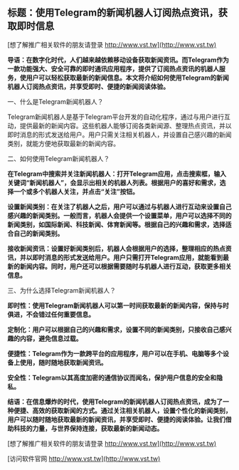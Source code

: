 ## **标题：使用Telegram的新闻机器人订阅热点资讯，获取即时信息**

[想了解推广相关软件的朋友请登录 http://www.vst.tw](http://www.vst.tw)

**导语：在数字化时代，人们越来越依赖移动设备获取新闻资讯。而Telegram作为一款功能强大、安全可靠的即时通讯应用程序，提供了订阅热点资讯的机器人服务，使用户可以轻松获取最新的新闻信息。本文将介绍如何使用Telegram的新闻机器人订阅热点资讯，并享受即时、便捷的新闻阅读体验。**

一、什么是Telegram新闻机器人？

Telegram新闻机器人是基于Telegram平台开发的自动化程序，通过与用户进行互动，提供最新的新闻内容。这些机器人能够订阅各类新闻源、整理热点资讯，并以即时消息的形式发送给用户。用户只需关注相关机器人，并设置自己感兴趣的新闻类别，就能方便地获取最新的新闻内容。

二、如何使用Telegram新闻机器人？

**在Telegram中搜索并关注新闻机器人：打开Telegram应用，点击搜索框，输入关键词“新闻机器人”，会显示出相关的机器人列表。根据用户的喜好和需求，选择一个或多个机器人关注，并点击“关注”按钮。**

**设置新闻类别：在关注了机器人之后，用户可以通过与机器人进行互动来设置自己感兴趣的新闻类别。一般而言，机器人会提供一个设置菜单，用户可以选择不同的新闻类别，如国际新闻、科技新闻、体育新闻等。根据自己的兴趣和需求，选择适合自己的新闻类别。**

**接收新闻资讯：设置好新闻类别后，机器人会根据用户的选择，整理相应的热点资讯，并以即时消息的形式发送给用户。用户只需打开Telegram应用，就能看到最新的新闻内容。同时，用户还可以根据需要随时与机器人进行互动，获取更多相关信息。**

三、为什么选择Telegram新闻机器人？

**即时性：使用Telegram新闻机器人可以第一时间获取最新的新闻内容，保持与时俱进，不会错过任何重要信息。**

**定制化：用户可以根据自己的兴趣和需求，设置不同的新闻类别，只接收自己感兴趣的内容，避免信息过载。**

**便捷性：Telegram作为一款跨平台的应用程序，用户可以在手机、电脑等多个设备上使用，随时随地获取新闻资讯。**

**安全性：Telegram以其高度加密的通信协议而闻名，保护用户信息的安全和隐私。**

**结语：在信息爆炸的时代，使用Telegram的新闻机器人订阅热点资讯，成为了一种便捷、高效的获取新闻的方式。通过关注相关机器人，设置个性化的新闻类别，用户可以随时随地获取最新的新闻资讯，并享受即时、便捷的阅读体验。让我们借助科技的力量，与世界保持连接，获取最新的新闻动态。**

[想了解推广相关软件的朋友请登录 http://www.vst.tw](http://www.vst.tw)


[访问软件官网 http://www.vst.tw](http://www.vst.tw)
